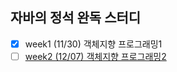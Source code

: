 ## 자바의 정석 완독 스터디

- [X] week1 (11/30) 객체지향 프로그래밍1<br>
- [ ] [week2 (12/07) 객체지향 프로그래밍2](https://github.com/hahyuning/java-study/blob/main/week2%20%EA%B0%9D%EC%B2%B4%EC%A7%80%ED%96%A5%20%ED%94%84%EB%A1%9C%EA%B7%B8%EB%9E%98%EB%B0%8D2.md)
